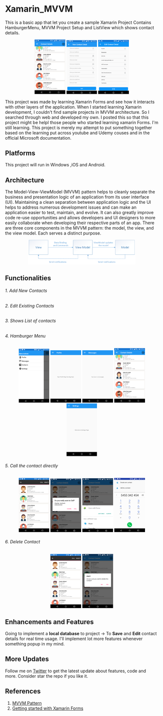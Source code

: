 # Xamarin_MVVM
This is a basic app that let you create a sample Xamarin Project Contains HamburgerMenu, MVVM Project Setup and ListView which shows contact details.

<p align="center">
<img src="https://github.com/shankarmadeshvaran/Xamarin_MVVM/blob/master/ScreenShots/ContactPage.png" width="20%" height="25%"/>
<img src="https://github.com/shankarmadeshvaran/Xamarin_MVVM/blob/master/ScreenShots/NewContact.png" width="20%" height="25%"/>
<img src="https://github.com/shankarmadeshvaran/Xamarin_MVVM/blob/master/ScreenShots/EditContact.png" width="20%" height="25%"/>
</p>

This project was made by learning Xamarin Forms and see how it interacts with other layers of the application.
When I started learning Xamarin development, I couldn't find sample projects in MVVM architecture. So I searched through web and developed my own. I posted this so that this project might be helpl those people who started learning xamarin Forms. I'm  still learning. This project is merely my attempt to put something together based on the learning put across youtube and Udemy couses and in the official Microsoft documentation.

## Platforms
This project will run in Windows ,iOS and Android.

## Architecture
The Model-View-ViewModel (MVVM) pattern helps to cleanly separate the business and presentation logic of an application from its user interface (UI). Maintaining a clean separation between application logic and the UI helps to address numerous development issues and can make an application easier to test, maintain, and evolve. It can also greatly improve code re-use opportunities and allows developers and UI designers to more easily collaborate when developing their respective parts of an app.
There are three core components in the MVVM pattern: the model, the view, and the view model. Each serves a distinct purpose.

<p align="center">
<img src="https://github.com/shankarmadeshvaran/Xamarin_MVVM/blob/master/ScreenShots/mvvm.png" width="70%" height="70%"/> 
</p>

## Functionalities
###### 1. Add New Contacts
###### 2. Edit Existing Contacts
###### 3. Shows List of contacts
###### 4. Hamburger Menu

<p align="center">
<img src="https://github.com/shankarmadeshvaran/Xamarin_MVVM/blob/master/ScreenShots/HamburgerMenu.png" width="20%" height="25%"/>
<img src="https://github.com/shankarmadeshvaran/Xamarin_MVVM/blob/master/ScreenShots/ProfilePage.png" width="20%" height="25%"/>
<img src="https://github.com/shankarmadeshvaran/Xamarin_MVVM/blob/master/ScreenShots/MessagePage.png" width="20%" height="25%"/>
<img src="https://github.com/shankarmadeshvaran/Xamarin_MVVM/blob/master/ScreenShots/ContactPage.png" width="20%" height="25%"/>
<img src="https://github.com/shankarmadeshvaran/Xamarin_MVVM/blob/master/ScreenShots/SettingsPage.png" width="20%" height="25%"/>
</p>

###### 5. Call the contact directly

<p align="center">
<img src="https://github.com/shankarmadeshvaran/Xamarin_MVVM/blob/master/ScreenShots/ContextAction.png" width="20%" height="25%"/>
<img src="https://github.com/shankarmadeshvaran/Xamarin_MVVM/blob/master/ScreenShots/CallAction.png" width="20%" height="25%"/>
<img src="https://github.com/shankarmadeshvaran/Xamarin_MVVM/blob/master/ScreenShots/CallOptions.png" width="20%" height="25%"/>
<img src="https://github.com/shankarmadeshvaran/Xamarin_MVVM/blob/master/ScreenShots/DialPage.png" width="20%" height="25%"/>
</p>

###### 6. Delete Contact 

<p align="center">
<img src="https://github.com/shankarmadeshvaran/Xamarin_MVVM/blob/master/ScreenShots/ContextAction.png" width="20%" height="25%"/>
<img src="https://github.com/shankarmadeshvaran/Xamarin_MVVM/blob/master/ScreenShots/DeleteAction.png" width="20%" height="25%"/>
</p>

## Enhancements and Features
 Going to implement a **local database** to project -> To **Save** and **Edit** contact details for real time usage.
 I'll implement lot more features whenever something popup in my mind.

## More Updates
Follow me on [Twitter](https://twitter.com/Shankar__am) to get the latest update about features, code and more. 
Consider star the repo if you like it. 

## References
1. [MVVM Pattern](https://docs.microsoft.com/en-us/xamarin/xamarin-forms/enterprise-application-patterns/mvvm)
2. [Getting started with Xamarin Forms](https://docs.microsoft.com/en-us/xamarin/xamarin-forms/)
